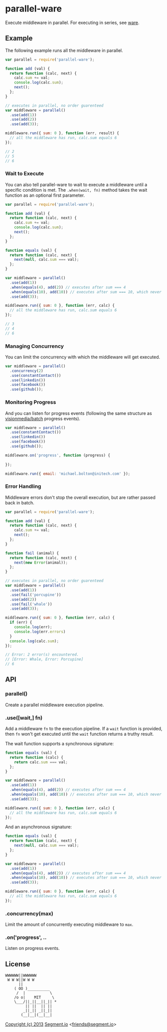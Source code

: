 
# parallel-ware

  Execute middleware in parallel. For executing in series, see [ware](https://github.com/segmentio/ware). 

## Example

The following example runs all the middleware in parallel.

```js
var parallel = require('parallel-ware');

function add (val) {
  return function (calc, next) {
    calc.sum += val;
    console.log(calc.sum);
    next();
  };
}

// executes in parallel, no order guarenteed
var middleware = parallel()
  .use(add(1))
  .use(add(2))
  .use(add(3));

middleware.run({ sum: 0 }, function (err, result) {
  // all the middleware has run, calc.sum equals 6
});

// 2
// 5
// 6
```

### Wait to Execute

You can also tell parallel-ware to wait to execute a middleware until a specific condition is met. The `.when(wait, fn)` method takes the wait function as an optional first parameter.

```js
var parallel = require('parallel-ware');

function add (val) {
  return function (calc, next) {
    calc.sum += val;
    console.log(calc.sum);
    next();
  };
}

function equals (val) {
  return function (calc, next) {
    next(null, calc.sum === val);
  };
}

var middleware = parallel()
  .use(add(1))
  .when(equals(4), add(2)) // executes after sum === 4
  .when(equals(10), add(10)) // executes after sum === 10, which never happens
  .use(add(3));

middleware.run({ sum: 0 }, function (err, calc) {
  // all the middleware has run, calc.sum equals 6
});

// 3
// 4
// 6
```

### Managing Concurrency

You can limit the concurrency with which the middleware will get executed.

```js
var middleware = parallel()
  .concurrency(2)
  .use(constantContact())
  .use(linkedin())
  .use(facebook())
  .use(github());
```

### Monitoring Progress

And you can listen for progress events (following the same structure as [visionmedia/batch](https://github.com/visionmedia/batch) progress events).

```js
var middleware = parallel()
  .use(constantContact())
  .use(linkedin())
  .use(facebook())
  .use(github());

middleware.on('progress', function (progress) {
  
});

middleware.run({ email: 'michael.bolton@initech.com' });
```

### Error Handling

Middleware errors don't stop the overall execution, but are rather passed back in batch.

```js
var parallel = require('parallel-ware');

function add (val) {
  return function (calc, next) {
    calc.sum += val;
    next();
  };
}

function fail (animal) {
  return function (calc, next) {
    next(new Error(animal));
  };
}

// executes in parallel, no order guarenteed
var middleware = parallel()
  .use(add(1))
  .use(fail('porcupine'))
  .use(add(2))
  .use(fail('whale'))
  .use(add(3));

middleware.run({ sum: 0 }, function (err, calc) {
  if (err) {
    console.log(err);
    console.log(err.errors)
  }
  console.log(calc.sum);
});

// Error: 2 error(s) encountered.
// [Error: Whale, Error: Porcupine]
// 6
```

## API

### parallel()

  Create a parallel middleware execution pipeline.

### .use([wait,] fn)

  Add a middleware `fn` to the execution pipeline. If a `wait` function is provided, then `fn` won't get executed until the `wait` function returns a truthy result.

  The wait function supports a synchronous signature:

```js
function equals (val) {
  return function (calc) {
    return calc.sum === val;
  };
}

var middleware = parallel()
  .use(add(1))
  .when(equals(4), add(2)) // executes after sum === 4
  .when(equals(10), add(10)) // executes after sum === 10, which never happens
  .use(add(3));

middleware.run({ sum: 0 }, function (err, calc) {
  // all the middleware has run, calc.sum equals 6
});
```

  And an asynchronous signature:

```js
function equals (val) {
  return function (calc, next) {
    next(null, calc.sum === val);
  };
}

var middleware = parallel()
  .use(add(1))
  .when(equals(4), add(2)) // executes after sum === 4
  .when(equals(10), add(10)) // executes after sum === 10, which never happens
  .use(add(3));

middleware.run({ sum: 0 }, function (err, calc) {
  // all the middleware has run, calc.sum equals 6
});
```

### .concurrency(max)

  Limit the amount of concurrently executing middleware to `max`.

### .on('progress', ..

  Listen on progress events.

## License

```
WWWWWW||WWWWWW
 W W W||W W W
      ||
    ( OO )__________
     /  |           \
    /o o|    MIT     \
    \___/||_||__||_|| *
         || ||  || ||
        _||_|| _||_||
       (__|__|(__|__|
```

[Copyright (c) 2013](https://animals.ivolo.me) [Segment.io](https://segment.io) &lt;friends@segment.io&gt;
